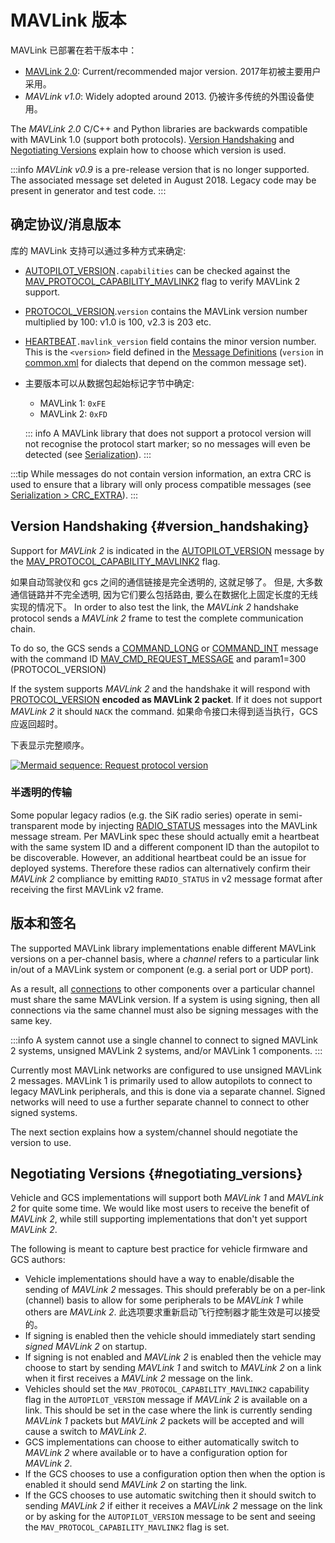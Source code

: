 # MAVLink 版本

MAVLink 已部署在若干版本中：

- [MAVLink 2.0](../guide/mavlink_2.md): Current/recommended major version. 2017年初被主要用户采用。
- _MAVLink v1.0_: Widely adopted around 2013. 仍被许多传统的外围设备使用。

The _MAVLink 2.0_ C/C++ and Python libraries are backwards compatible with MAVLink 1.0 (support both protocols).
[Version Handshaking](#version_handshaking) and [Negotiating Versions](#negotiating_versions) explain how to choose which version is used.

:::info
_MAVLink v0.9_ is a pre-release version that is no longer supported.
The associated message set deleted in August 2018.
Legacy code may be present in generator and test code.
:::

## 确定协议/消息版本

库的 MAVLink 支持可以通过多种方式来确定:

- [AUTOPILOT_VERSION](../messages/common.md#AUTOPILOT_VERSION)`.capabilities` can be checked against the [MAV_PROTOCOL_CAPABILITY_MAVLINK2](../messages/common.md#MAV_PROTOCOL_CAPABILITY_MAVLINK2) flag to verify MAVLink 2 support.
- [PROTOCOL_VERSION](../messages/common.md#PROTOCOL_VERSION).`version` contains the MAVLink version number multiplied by 100: v1.0 is 100, <!-- v2.0 is 200, --> v2.3 is 203 etc.
- [HEARTBEAT](../messages/common.md#HEARTBEAT)`.mavlink_version` field contains the minor version number.
  This is the `<version>` field defined in the [Message Definitions](../messages/index.md) (`version` in [common.xml](../messages/common.md) for dialects that depend on the common message set).
- 主要版本可以从数据包起始标记字节中确定:

  - MAVLink 1: `0xFE`
  - MAVLink 2: `0xFD`

  ::: info
  A MAVLink library that does not support a protocol version will not recognise the protocol start marker;
  so no messages will even be detected (see [Serialization](../guide/serialization.md)).
  :::

:::tip
While messages do not contain version information, an extra CRC is used to ensure that a library will only process compatible messages (see [Serialization > CRC_EXTRA](../guide/serialization.md)).
:::

## Version Handshaking {#version_handshaking}

Support for _MAVLink 2_ is indicated in the [AUTOPILOT_VERSION](../messages/common.md#AUTOPILOT_VERSION) message by the [MAV_PROTOCOL_CAPABILITY_MAVLINK2](../messages/common.md#MAV_PROTOCOL_CAPABILITY_MAVLINK2) flag.

如果自动驾驶仪和 gcs 之间的通信链接是完全透明的, 这就足够了。
但是, 大多数通信链路并不完全透明, 因为它们要么包括路由, 要么在数据化上固定长度的无线实现的情况下。
In order to also test the link, the _MAVLink 2_ handshake protocol sends a _MAVLink 2_ frame to test the complete communication chain.

To do so, the GCS sends a [COMMAND_LONG](../messages/common.md#COMMAND_LONG) or [COMMAND_INT](../messages/common.md#COMMAND_INT) message with the command ID [MAV_CMD_REQUEST_MESSAGE](../messages/common.md#MAV_CMD_REQUEST_MESSAGE) and param1=300 (PROTOCOL_VERSION)

If the system supports _MAVLink 2_ and the handshake it will respond with [PROTOCOL_VERSION](../messages/common.md#PROTOCOL_VERSION) **encoded as MAVLink 2 packet**.
If it does not support _MAVLink 2_ it should `NACK` the command.
如果命令接口未得到适当执行，GCS应返回超时。

下表显示完整顺序。

[![Mermaid sequence: Request protocol version](https://mermaid.ink/img/pako:eNptkG1rwjAQx79KuFcbOEkftJoxQWoRma6bdb4YBQntVcNs4mK6J_G7L1bcxmZeHLn_3f93x-0gUzkCgy2-VCgzHAi-1Ly8TiWxb8O1EZnYcGnIMEz-iwOtJB5lW7_q9WqBkUl_vggng8U0eniMktliEiVJfxhdWC8vnRuP0svfLhsZSYwFEyNKVJU5VmvaqX4_jWdxGI8X82iajOI7IuRhzljIZ-KSwoKFXJ7ZZVSQfnhr-W_CZCvcEqN-fGfmnO0jShKNGYpXhAYstciBGV1hA0rUJT-ksDvAUjArLDEFZr85FrxamxRSubc2e7InpcqTU6tquQJW8PXWZtUm5-Z0_z9qlAuj9LeoUeaoQ1VJAyzwazCwHbwDa9NW02tT2mlRt931g6ABH8Achzbdju90A-p4vuN3g30DPutVaLPjUK_luY5tdtuuu_8CvZ-j_w?type=png)](https://mermaid.live/edit#pako:eNptkG1rwjAQx79KuFcbOEkftJoxQWoRma6bdb4YBQntVcNs4mK6J_G7L1bcxmZeHLn_3f93x-0gUzkCgy2-VCgzHAi-1Ly8TiWxb8O1EZnYcGnIMEz-iwOtJB5lW7_q9WqBkUl_vggng8U0eniMktliEiVJfxhdWC8vnRuP0svfLhsZSYwFEyNKVJU5VmvaqX4_jWdxGI8X82iajOI7IuRhzljIZ-KSwoKFXJ7ZZVSQfnhr-W_CZCvcEqN-fGfmnO0jShKNGYpXhAYstciBGV1hA0rUJT-ksDvAUjArLDEFZr85FrxamxRSubc2e7InpcqTU6tquQJW8PXWZtUm5-Z0_z9qlAuj9LeoUeaoQ1VJAyzwazCwHbwDa9NW02tT2mlRt931g6ABH8Achzbdju90A-p4vuN3g30DPutVaLPjUK_luY5tdtuuu_8CvZ-j_w)

<!-- Original sequence
sequenceDiagram;
    participant GCS
    participant Drone
    GCS->>Drone: MAV_CMD_REQUEST_MESSAGE(param1=300)
    GCS->>GCS: Start timeout
    Drone->>GCS: PROTOCOL_VERSION in MAVLink 2 framing
    GCS->>Drone: If ACK: Switches to MAVLink 2
    Drone->>GCS: Switches to MAVLink 2 on receive
-->

### 半透明的传输

Some popular legacy radios (e.g. the SiK radio series) operate in semi-transparent mode by injecting [RADIO_STATUS](../messages/common.md#RADIO_STATUS) messages into the MAVLink message stream. Per MAVLink spec these should actually emit a heartbeat with the same system ID and a different component ID than the autopilot to be discoverable.
However, an additional heartbeat could be an issue for deployed systems.
Therefore these radios can alternatively confirm their _MAVLink 2_ compliance by emitting `RADIO_STATUS` in v2 message format after receiving the first MAVLink v2 frame.

## 版本和签名

The supported MAVLink library implementations enable different MAVLink versions on a per-channel basis, where a _channel_ refers to a particular link in/out of a MAVLink system or component (e.g. a serial port or UDP port).

As a result, all [connections](../services/heartbeat.md) to other components over a particular channel must share the same MAVLink version. If a system is using signing, then all connections via the same channel must also be signing messages with the same key.

:::info
A system cannot use a single channel to connect to signed MAVLink 2 systems, unsigned MAVLink 2 systems, and/or MAVLink 1 components.
:::

Currently most MAVLink networks are configured to use unsigned MAVLink 2 messages.
MAVLink 1 is primarily used to allow autopilots to connect to legacy MAVLink peripherals, and this is done via a separate channel.
Signed networks will need to use a further separate channel to connect to other signed systems.

The next section explains how a system/channel should negotiate the version to use.

## Negotiating Versions {#negotiating_versions}

Vehicle and GCS implementations will support both _MAVLink 1_ and _MAVLink 2_ for quite some time.
We would like most users to receive the benefit of _MAVLink 2_, while still supporting implementations that don't yet support _MAVLink 2_.

The following is meant to capture best practice for vehicle firmware and GCS authors:

- Vehicle implementations should have a way to enable/disable the sending of _MAVLink 2_ messages.
  This should preferably be on a per-link (channel) basis to allow for some peripherals to be _MAVLink 1_ while others are _MAVLink 2_.
  此选项要求重新启动飞行控制器才能生效是可以接受的。
- If signing is enabled then the vehicle should immediately start sending _signed_ _MAVLink 2_ on startup.
- If signing is not enabled and _MAVLink 2_ is enabled then the vehicle may choose to start by sending _MAVLink 1_ and switch to _MAVLink 2_ on a link when it first receives a _MAVLink 2_ message on the link.
- Vehicles should set the `MAV_PROTOCOL_CAPABILITY_MAVLINK2` capability flag in the `AUTOPILOT_VERSION` message if _MAVLink 2_ is available on a link.
  This should be set in the case where the link is currently sending _MAVLink 1_ packets but _MAVLink 2_ packets will be accepted and will cause a switch to _MAVLink 2_.
- GCS implementations can choose to either automatically switch to _MAVLink 2_ where available or to have a configuration option for _MAVLink 2_.
- If the GCS chooses to use a configuration option then when the option is enabled it should send _MAVLink 2_ on starting the link.
- If the GCS chooses to use automatic switching then it should switch to sending _MAVLink 2_ if either it receives a _MAVLink 2_ message on the link or by asking for the `AUTOPILOT_VERSION` message to be sent and seeing the `MAV_PROTOCOL_CAPABILITY_MAVLINK2` flag is set.
